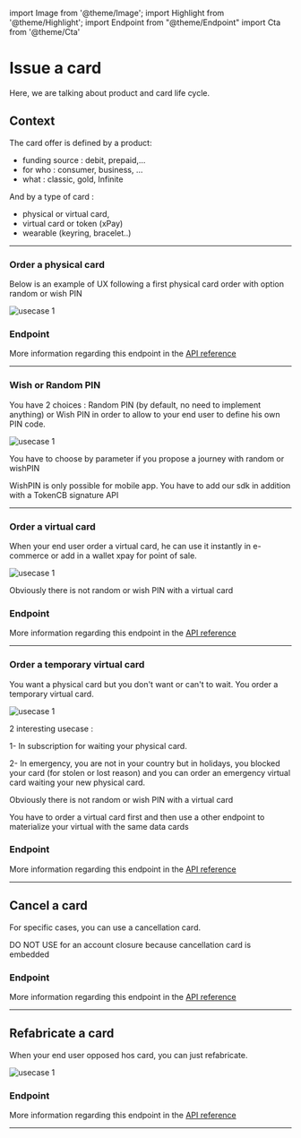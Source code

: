 import Image from '@theme/Image';
import Highlight from '@theme/Highlight';
import Endpoint from "@theme/Endpoint"
import Cta from '@theme/Cta'

# Issue a card
Here, we are talking about product and card life cycle.

## Context
The card offer is defined by a product:
- funding source : debit, prepaid,...
- for who : consumer, business, ...
- what : classic, gold, Infinite

And by a type of card : 
- physical or virtual card, 
- virtual card or token (xPay) 
- wearable (keyring, bracelet..)

---

### Order a physical card

<Highlight type="tip">
 
 Below is an example of UX following a first physical card order with option random or wish PIN
 
</Highlight>

<Image src="docs/Card_Order.png" alt="usecase 1"/>

### Endpoint

More information regarding this endpoint in the [API reference](/api/CardFactory)

<Endpoint apiUrl="/v2.0/cardfactory" path="​/api​/v2.0​/card" method="post"/>

---

### Wish or Random PIN

<Highlight type="tip">
 
 You have 2 choices : Random PIN (by default, no need to implement anything) or Wish PIN in order to allow to your end user to define his own PIN code. 
 
</Highlight>

<Image src="docs/PIn_Define.png" alt="usecase 1"/>

<Highlight>
 
 You have to choose by parameter if you propose a journey with random or wishPIN

</Highlight>

<Highlight type="caution">
 
 WishPIN is only possible for mobile app. You have to add our sdk in addition with a TokenCB signature API
 
</Highlight>

---

### Order a virtual card

<Highlight type="tip">
 
 When your end user order a virtual card, he can use it instantly in e-commerce or add in a wallet xpay for point of sale.
 
</Highlight>

<Image src="docs/vCard_Order.png" alt="usecase 1"/>

<Highlight>
  
 Obviously there is not random or wish PIN with a virtual card

</Highlight>

### Endpoint

More information regarding this endpoint in the [API reference](/api/CardFactory)

<Endpoint apiUrl="/v2.0/cardfactory" path="​/api​/v2.0​/card" method="post"/>

---

### Order a temporary virtual card

<Highlight type="tip">
 
 You want a physical card but you don't want or can't to wait. You order a temporary virtual card.
 
</Highlight>

<Image src="docs/Card_2_Order.png" alt="usecase 1"/>
<Highlight type="tip">
 
 2 interesting usecase :  
 
 1- In subscription for waiting your physical card. 
 
 2- In emergency, you are not in your country but in holidays, you blocked your card (for stolen or lost reason) and you can order an emergency virtual card waiting your new physical card.
 
</Highlight>

<Highlight>
  
 Obviously there is not random or wish PIN with a virtual card

</Highlight>

<Highlight type="caution">
 
 You have to order a virtual card first and then use a other endpoint to materialize your virtual with the same data cards
 
</Highlight>

### Endpoint

More information regarding this endpoint in the [API reference](/api/CardFactory)

<Endpoint apiUrl="/v2.0/cardfactory" path="​/api​/v2.0​/card" method="post"/>

---

## Cancel a card

For specific cases, you can use a cancellation card.

<Highlight type="caution">
 
 DO NOT USE for an account closure because cancellation card is embedded
 
</Highlight>

### Endpoint

More information regarding this endpoint in the [API reference](/api/CardFactory)

<Endpoint apiUrl="/v2.0/cardfactory" path="/api​/v2.0​/card/{CardExternalRef}/cancel" method="patch"/>

---

## Refabricate a card

<Highlight type="tip">
 
 When your end user opposed hos card, you can just refabricate.
 
</Highlight>

<Image src="docs/Card_Refabricate.png" alt="usecase 1"/>

### Endpoint

More information regarding this endpoint in the [API reference](/api/CardFactory)

<Endpoint apiUrl="/v2.0/cardfactory" path="/api​/v2.0​/card/refabricate" method="post"/>

--- 

<Cta
  context="doc"
  ui="button"
  link="/api/CardFactory"
  label="Try it out"
/>
